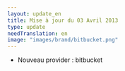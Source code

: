 ```yaml
---
layout: update_en
title: Mise à jour du 03 Avril 2013
type: update
needTranslation: en
image: "images/brand/bitbucket.png"
---
```

* Nouveau provider : bitbucket